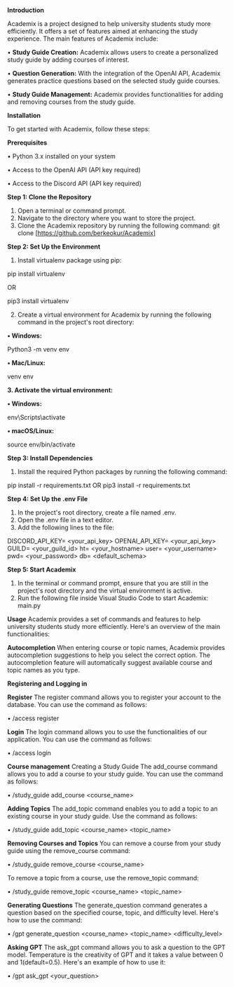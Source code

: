 **Introduction**

Academix is a project designed to help university students study more efficiently. It offers a set of features aimed at enhancing the study experience. The main features of Academix include:

•	**Study Guide Creation:** Academix allows users to create a personalized study guide by adding courses of interest.

•	**Question Generation:** With the integration of the OpenAI API, Academix generates practice questions based on the selected study guide courses.

•	**Study Guide Management:** Academix provides functionalities for adding and removing courses from the study guide.

**Installation**

To get started with Academix, follow these steps:

**Prerequisites**

•	Python 3.x installed on your system

•	Access to the OpenAI API (API key required)

•	Access to the Discord API (API key required)

**Step 1: Clone the Repository**
1.	Open a terminal or command prompt.
2.	Navigate to the directory where you want to store the project.
3.	Clone the Academix repository by running the following command:
git clone [https://github.com/berkeokur/Academix]

**Step 2: Set Up the Environment**
1.	Install virtualenv package using pip:

pip install virtualenv

OR

pip3 install virtualenv

2.	Create a virtual environment for Academix by running the following command in the project's root directory:

**•	Windows:**

Python3 -m venv env
	
**•	Mac/Linux:**

venv env


**3.	Activate the virtual environment:**

**•	Windows:**

env\Scripts\activate

**• macOS/Linux:**

source env/bin/activate



**Step 3: Install Dependencies**
1.	Install the required Python packages by running the following command:

pip install -r requirements.txt 
OR 
pip3 install -r requirements.txt




**Step 4: Set Up the .env File**
1.	In the project's root directory, create a file named .env.
2.	Open the .env file in a text editor.
3.	Add the following lines to the file:

DISCORD_API_KEY= <your_api_key>
OPENAI_API_KEY= <your_api_key>
GUILD= <your_guild_id>
ht= <your_hostname>
user= <your_username>
pwd= <your_password>
db= <default_schema>

**Step 5: Start Academix**
1.	In the terminal or command prompt, ensure that you are still in the project's root directory and the virtual environment is active.
2.	Run the following file inside Visual Studio Code to start Academix:
main.py


**Usage**
Academix provides a set of commands and features to help university students study more efficiently. Here's an overview of the main functionalities:

**Autocompletion**
When entering course or topic names, Academix provides autocompletion suggestions to help you select the correct option. The autocompletion feature will automatically suggest available course and topic names as you type.


**Registering and Logging in**

**Register**
The register command allows you to register your account to the database. You can use the command as follows:

•	/access register <email> <password>
	
	
**Login**
The login command allows you to use the functionalities of our application. You can use the command as follows:
	
•	/access login <email> <password>
	
	
**Course management**
Creating a Study Guide
The add_course command allows you to add a course to your study guide. You can use the command as follows:
	
•	/study_guide add_course <course_name>

	
**Adding Topics**
The add_topic command enables you to add a topic to an existing course in your study guide. Use the command as follows:
	
•	/study_guide add_topic <course_name> <topic_name>

	
**Removing Courses and Topics**
You can remove a course from your study guide using the remove_course command:
	
•	/study_guide remove_course <course_name>

	
To remove a topic from a course, use the remove_topic command:
	
•	/study_guide remove_topic <course_name> <topic_name>

	
**Generating Questions**
The generate_question command generates a question based on the specified course, topic, and difficulty level. Here's how to use the command:
	
•	/gpt generate_question <course_name>  <topic_name>  <difficulty_level>

	
**Asking GPT**
The ask_gpt command allows you to ask a question to the GPT model. Temperature is the creativity of GPT and it takes a value between 0 and 1(default=0.5). Here's an example of how to use it:
	
•	/gpt ask_gpt <your_question> <temperature>
	
	
